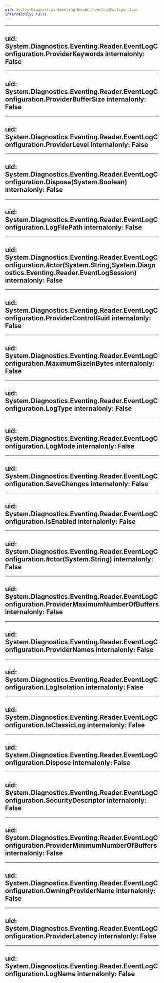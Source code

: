 ```yaml
---
uid: System.Diagnostics.Eventing.Reader.EventLogConfiguration
internalonly: False
---
```


---
uid: System.Diagnostics.Eventing.Reader.EventLogConfiguration.ProviderKeywords
internalonly: False
---

---
uid: System.Diagnostics.Eventing.Reader.EventLogConfiguration.ProviderBufferSize
internalonly: False
---

---
uid: System.Diagnostics.Eventing.Reader.EventLogConfiguration.ProviderLevel
internalonly: False
---

---
uid: System.Diagnostics.Eventing.Reader.EventLogConfiguration.Dispose(System.Boolean)
internalonly: False
---

---
uid: System.Diagnostics.Eventing.Reader.EventLogConfiguration.LogFilePath
internalonly: False
---

---
uid: System.Diagnostics.Eventing.Reader.EventLogConfiguration.#ctor(System.String,System.Diagnostics.Eventing.Reader.EventLogSession)
internalonly: False
---

---
uid: System.Diagnostics.Eventing.Reader.EventLogConfiguration.ProviderControlGuid
internalonly: False
---

---
uid: System.Diagnostics.Eventing.Reader.EventLogConfiguration.MaximumSizeInBytes
internalonly: False
---

---
uid: System.Diagnostics.Eventing.Reader.EventLogConfiguration.LogType
internalonly: False
---

---
uid: System.Diagnostics.Eventing.Reader.EventLogConfiguration.LogMode
internalonly: False
---

---
uid: System.Diagnostics.Eventing.Reader.EventLogConfiguration.SaveChanges
internalonly: False
---

---
uid: System.Diagnostics.Eventing.Reader.EventLogConfiguration.IsEnabled
internalonly: False
---

---
uid: System.Diagnostics.Eventing.Reader.EventLogConfiguration.#ctor(System.String)
internalonly: False
---

---
uid: System.Diagnostics.Eventing.Reader.EventLogConfiguration.ProviderMaximumNumberOfBuffers
internalonly: False
---

---
uid: System.Diagnostics.Eventing.Reader.EventLogConfiguration.ProviderNames
internalonly: False
---

---
uid: System.Diagnostics.Eventing.Reader.EventLogConfiguration.LogIsolation
internalonly: False
---

---
uid: System.Diagnostics.Eventing.Reader.EventLogConfiguration.IsClassicLog
internalonly: False
---

---
uid: System.Diagnostics.Eventing.Reader.EventLogConfiguration.Dispose
internalonly: False
---

---
uid: System.Diagnostics.Eventing.Reader.EventLogConfiguration.SecurityDescriptor
internalonly: False
---

---
uid: System.Diagnostics.Eventing.Reader.EventLogConfiguration.ProviderMinimumNumberOfBuffers
internalonly: False
---

---
uid: System.Diagnostics.Eventing.Reader.EventLogConfiguration.OwningProviderName
internalonly: False
---

---
uid: System.Diagnostics.Eventing.Reader.EventLogConfiguration.ProviderLatency
internalonly: False
---

---
uid: System.Diagnostics.Eventing.Reader.EventLogConfiguration.LogName
internalonly: False
---
